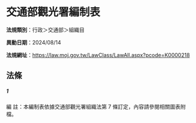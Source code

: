 # 交通部觀光署編制表

**法規類別**：行政＞交通部＞組織目

**異動日期**：2024/08/14  

**法規網址**：https://law.moj.gov.tw/LawClass/LawAll.aspx?pcode=K0000218





## 法條
##### 1
編      註：本編制表依據交通部觀光署組織法第 7  條訂定，內容請參閱相關圖表附檔。


